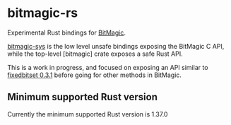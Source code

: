 # bitmagic-rs

Experimental Rust bindings for [BitMagic](http://www.bitmagic.io).

[bitmagic-sys] is the low level unsafe bindings exposing the BitMagic C API,
while the top-level [bitmagic] crate exposes a safe Rust API.

[bitmagic-sys]: ./bitmagic-sys/

This is a work in progress, and focused on exposing an API similar to
[fixedbitset 0.3.1](https://docs.rs/fixedbitset/0.3.1) before going for other methods in BitMagic.

## Minimum supported Rust version

Currently the minimum supported Rust version is 1.37.0
